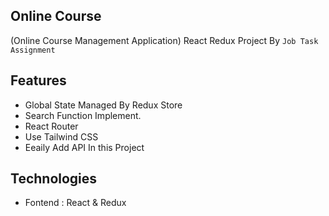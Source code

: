 ## Online Course

(Online Course Management Application) 
React Redux Project By `Job Task Assignment`

## Features
- Global State Managed By Redux Store 
- Search Function Implement.
- React Router
- Use Tailwind CSS
- Eeaily Add API In this Project 

## Technologies
- Fontend : React & Redux
